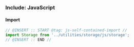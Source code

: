 ### Include: JavaScript


#### Import
``` js
// @INSERT :: START @tag: js-self-contained-import //
import Storage from '../utilities/storage/js/storage';
// @INSERT :: END //
```